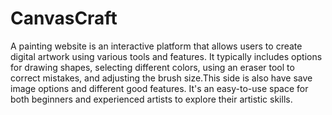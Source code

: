# CanvasCraft 
A painting website is an interactive platform that allows users to create digital artwork using various tools and features. It typically includes options for drawing shapes, selecting different colors, using an eraser tool to correct mistakes, and adjusting the brush size.This side is also have save image options and different good features. It's an easy-to-use space for both beginners and experienced artists to explore their artistic skills.
